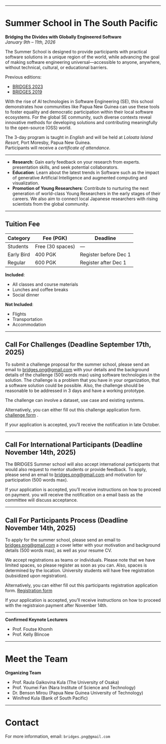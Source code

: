 

---

# Summer School in The South Pacific  
**Bridging the Divides with Globally Engineered Software**  
*January 9th – 11th, 2026*

The Summer School is designed to provide participants with practical software solutions in a unique region of the world, while advancing the goal of making software engineering universal—accessible to anyone, anywhere, without technical, cultural, or educational barriers.

Previous editions:
- [BRIDGES 2023](https://naist-se.github.io/PNG-BRIDGES)
- [BRIDGES 2019](https://naist-se.github.io/BRIDGES2019)

With the rise of AI technologies in Software Engineering (SE), this school demonstrates how communities like Papua New Guinea can use these tools to foster equality and democratic participation within their local software ecosystems. For the global SE community, such diverse contexts reveal innovative methods for developing solutions and contributing meaningfully to the open-source (OSS) world.


The 3-day program is taught in *English* and will be held at *Loloata Island Resort*, Port Moresby, Papua New Guinea.  
Participants will receive a *certificate of attendance*.


---


- **Research**: Gain early feedback on your research from experts. presentation skills, and seek potential collaborators.
- **Education**: Learn about the latest trends in Software such as the impact of generative Artificial Intelligence and augmented computing and visualization.
- **Promotion of Young Researchers**: Contribute to nurturing the next generation of world-class Young Researchers in the early stages of their careers. We also aim to connect local Japanese researchers with rising scientists from the global community.


---

##  Tuition Fee

| Category        | Fee (PGK) | Deadline               |
|----------------|-----------|------------------------|
| Students        | Free (30 spaces) | —                      |
| Early Bird      | 400 PGK   | Register before Dec 1  |
| Regular         | 600 PGK   | Register after Dec 1   |

**Included**:  
- All classes and course materials  
- Lunches and coffee breaks  
- Social dinner  

**Not Included**:  
- Flights  
- Transportation  
- Accommodation  



---

##  Call For Challenges (Deadline September 17th, 2025)

To submit a challenge proposal for the summer school, please send an email to bridges.png@gmail.com with your details and the background details of the challenge (500 words max) using software technologies in the solution. 
The challenge is a problem that you have in your organization, that a software solution could be possible. Also, the challenge should be reasonable to be addressed in 3 days and have a working prototype. 

The challenge can involve a dataset, use case and existing systems. 

Alternatively, you can either fill out this challenge application form. [challenge form](https://docs.google.com/forms/d/1YGSHKG1xMDlbeogaqGrIy0hhKFo8X_ELC1n6noLxXr0/edit?usp=drivesdk) .

 If your application is accepted, you’ll receive the notification in late October.


---

##  Call For International Participants (Deadline November 14th, 2025)

The BRIDGES Summer school will also accept international participants that would also request to mentor students or provide feedback.
To apply, please send an email to bridges.png@gmail.com and motivation for participation (500 words max).  

If your application is accepted, you’ll receive instructions on how to proceed on payment.
you will receive the notification on a email basis as the committee will discuss acceptance.

---

##  Call For Participants Process (Deadline November 14th, 2025)

To apply for the summer school, please send an email to bridges.png@gmail.com a cover letter with your motivation and background details (500 words max), as well as your resume CV.  

We accept registrations as teams or individuals. Please note that we have limited spaces, so please register as soon as you can. Also, spaces is determined by the location. University students will have free registration (subsidized upon registration).

Alternatively, you can either fill out this participants registration application form. [Registration form](https://docs.google.com/forms/d/1GruXpV3lY5SAIgm7LVz5P5z5j_AzYu4U-iMm7ytHBAA/edit?usp=drivesdk)



If your application is accepted, you’ll receive instructions on how to proceed with the registraion payment after November 14th.

---



**Confirmed Keynote Lecturers**
- Prof. Foutse Khomh
- Prof. Kelly Blincoe

---

#  Meet the Team

**Organizing Team**
- Prof. Raula Gaikovina Kula (The University of Osaka)
- Prof. Youmei Fan (Nara Institute of Science and Technology)
- Dr. Benson Mirou (Papua New Guinea University of Technology)
- Winifred Kula (Bank of South Pacific)


---

#  Contact

For more information, email: `bridges.png@gmail.com`